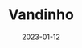 ---
layout: project
title: "Vandinho"
category: Projetos
date: 2023-01-12
categoria: hardware
icone: cpu
tag: Desenvolvimento de Hardware
link: "https://www.behance.net/gallery/161132415/Vandinho-o-trabalhador-do-seu-jardim"
# # resumo: "Hardware para verificação de umidade do solo"
---